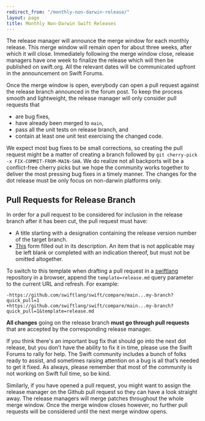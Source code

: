 ```yaml
---
redirect_from: "/monthly-non-darwin-release/"
layout: page
title: Monthly Non-Darwin Swift Releases
---
```


The release manager will announce the merge window for each monthly release. This merge window will remain open for about three weeks, after which it will close. Immediately following the merge window close, release managers have one week to finalize the release which will then be published on swift.org. All the relevant dates will be communicated upfront in the announcement on Swift Forums.

Once the merge window is open, everybody can open a pull request against the release branch announced in the forum post. To keep the process smooth and lightweight, the release manager will only consider pull requests that

* are bug fixes,
* have already been merged to `main`,
* pass all the unit tests on release branch, and
* contain at least one unit test exercising the changed code.

We expect most bug fixes to be small corrections, so creating the pull request might be a matter of creating a branch followed by `git cherry-pick -x FIX-COMMIT-FROM-MAIN-SHA`. We do realize not all backports will be a conflict-free cherry picks but we hope the community works together to deliver the most pressing bug fixes in a timely manner. The changes for the dot release must be only focus on non-darwin platforms only.


## Pull Requests for Release Branch

In order for a pull request to be considered for inclusion in the release branch after it has been cut, the pull request must have:


* A title starting with a designation containing the release version number of the target branch.
* [This](https://github.com/swiftlang/.github/blob/main/PULL_REQUEST_TEMPLATE/release.md?plain=1) form filled out in its description. An item that is not applicable may be left blank or completed with an indication thereof, but must not be omitted altogether.

To switch to this template when drafting a pull request in a [swiftlang](https://github.com/swiftlang) repository in a browser, append the `template=release.md` query parameter to the current URL and refresh. For example:

```
-https://github.com/swiftlang/swift/compare/main...my-branch?quick_pull=1
+https://github.com/swiftlang/swift/compare/main...my-branch?quick_pull=1&template=release.md
```

**All changes** going on the release branch **must go through pull requests** that are accepted by the corresponding release manager.

If you think there's an important bug fix that should go into the next dot release, but you don’t have the ability to fix it in time, please use the Swift Forums to rally for help. The Swift community includes a bunch of folks ready to assist, and sometimes raising attention on a bug is all that’s needed to get it fixed. As always, please remember that most of the community is not working on Swift full time, so be kind.

Similarly, if you have opened a pull request, you might want to assign the release manager on the Github pull request so they can have a look straight away. The release managers will merge patches throughout the whole merge window. Once the merge window closes however, no further pull requests will be considered until the next merge window opens.
